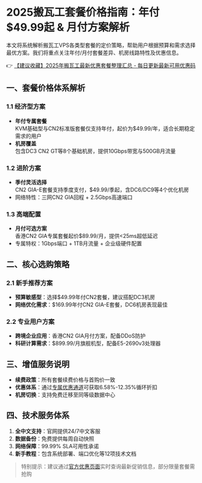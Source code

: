 # 2025搬瓦工套餐价格指南：年付$49.99起 & 月付方案解析

本文将系统解析搬瓦工VPS各类型套餐的定价策略，帮助用户根据预算和需求选择最优方案。我们将重点关注年付/月付套餐差异、机房线路特性及优惠信息。

👉 [【建议收藏】2025年搬瓦工最新优惠套餐整理汇总 - 每日更新最新可用优惠码](https://bit.ly/banwagon)

## 一、套餐价格体系解析

### 1.1 经济型方案
- **年付专属套餐**  
  KVM基础型与CN2标准版套餐仅支持年付，起价为$49.99/年，适合长期稳定需求的用户
- **机房覆盖**  
  包含DC3 CN2 GT等8个基础机房，提供10Gbps带宽与500GB月流量

### 1.2 进阶方案
- **季付灵活选择**  
  CN2 GIA-E套餐支持季度支付，$49.99/季起，含DC6/DC9等4个优化机房
- 网络特性：三网CN2 GIA回程 + 2.5Gbps高速端口

### 1.3 高端配置
- **月付可选方案**  
  香港CN2 GIA专属套餐起价$89.99/月，提供<25ms超低延迟
- 专属特权：1Gbps端口 + 1TB月流量 + 企业级硬件配置

## 二、核心选购策略

### 2.1 新手推荐方案
- **预算敏感型**：选择$49.99年付CN2套餐，建议搭配DC3机房
- **网络优化需求**：$169.99年付CN2 GIA-E套餐，DC6机房表现最佳

### 2.2 专业用户方案
- **跨境企业应用**：香港CN2 GIA月付方案，配备DDoS防护
- **科研计算需求**：$899.99/月旗舰机型，配备E5-2690v3处理器

## 三、增值服务说明
- **续费政策**：所有套餐续费价格与首购价一致
- **优惠体系**：通过[专属优惠通道](https://bit.ly/banwagon)可获取6.58%-12.35%循环折扣
- **机房切换**：支持免费迁移至同等级数据中心

## 四、技术服务体系
1. **全中文支持**：官网提供24/7中文客服
2. **数据备份**：免费提供每周自动快照
3. **网络保障**：99.99% SLA可用性承诺
4. **新手教程**：包含系统部署、端口优化等12项技术文档

> 特别提示：建议通过[官方优惠页面](https://bit.ly/banwagon)实时查询最新促销信息，部分限量套餐需抢购